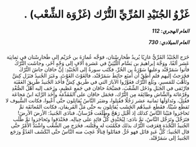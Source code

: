 <h1 dir="rtl">غَزْوُ الجُنَيْدِ المُرِّيِّ التُّرْك (غَزْوَة الشِّعْب) .</h1>

<h5 dir="rtl">العام الهجري:  112

العام الميلادي: 730

</h5>

<p dir="rtl">خَرَج الجُنَيْدُ المُرِّيُّ غازِيًا يُريدُ طَخارِسْتان، فوَجَّه عُمارَةَ بن حُرَيْم إلى طَخارِسْتان في ثمانِيَة عَشر ألفًا، ووَجَّهَ إبراهيمَ بن بَسَّام اللَّيْثِيَّ في عَشرةِ آلافٍ إلى وَجْهٍ آخَر، وجاشَت التُّرْكُ فأتوا سَمَرْقَنْد وعليها سَوْرَةُ بن الحُرِّ، فكَتَب سورةُ إلى الجُنَيْدِ: إنَّ خاقان جاشَ التُّرْكَ فخَرَجتُ إليهم فلم أَطِقْ أن أَمنَع حائِطَ سَمَرْقَنْد، فالغَوْثَ الغَوْثَ. وعَبَرَ الجُنيدُ فنَزَل كِشَّ وتَأَهَّبَ للمَسيرِ، وبَلَغ التُّرْك فغَوَّرُوا الآبارَ التي في طَريقِ كِشٍّ فأَخَذ الجُنيدُ طَريقَ العَقَبَة فارْتَقى في الجَبَلِ ودَخَل الشِّعْبَ، فصَبَّحَهُ خاقان في جَمعٍ عَظيمٍ، وزَحَف إليه أَهْلُ الصُّغْدِ وفَرْغانَة والشَّاش وطائِفَة مِن التُّرْك، فحَمَل خاقان على المُقَدِّمَة وأَخَذ الرَّايَة ابنُ مَجاعَة فقُتِلَ، وتَداوَلَها ثمانية عشر رَجُلًا فقُتِلوا، وصَبَر النَّاسُ يُقاتِلون حتَّى أَعْيوا، فكانت السُّيوف لا تَقطَع شَيْئًا، فقَطَع عَبيدُهُم الخَشَب يُقاتِلون به حتَّى مَلَّ الفَريقان، فكانت المُعانَقَة ثمَّ تَحاجَزوا فبَيْنا النَّاسُ كذلك إذ أَقْبَل رَهَجٌ وطَلَعَت فُرْسانٌ، فنادَى الجُنيدُ: الأرضَ الأرضَ! فتَرَجَّلَ وتَرَجَّل النَّاسُ، ثمَّ نادَى: لِيُخَنْدِق كُلُّ قائِدٍ على حِيالِه. فخَنْدَقوا وتَحاجَزوا ثمَّ طَلَب الجُنيدُ النَّجْدَة فعَرَفت التُّرْك بذلك فكَمُنَت له وقَتَلَته، فخَرَج مِن الشِّعْب واشْتَدَّ الأَمْرُ حتَّى قال الجُنيدُ: كُلُّ عَبدٍ قاتَل فهو حُرٌّ. فقاتَلوا قِتالًا عَجِبَ منه النَّاسُ حتَّى انْكَشَف العَدُوُّ ورَجَع الجُنيدُ إلى سَمَرْقَنْد.</p></br>
